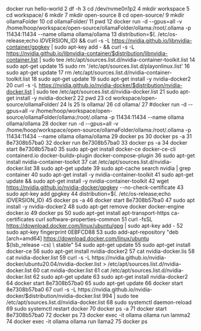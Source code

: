 docker run hello-world
    2  df -h
    3  cd /dev/nvme0n1p2
    4  mkdir workspace
    5  cd workspace/
    6  mkdir 
    7  mkdir open-source
    8  cd open-source/
    9  mkdir ollamaFolder
   10  cd ollamaFolder/
   11  pwd
   12  docker run -d --gpus=all -v /home/hoop/workspace/open-source/ollamaFolder/ollama:/root/.ollama -p 11434:11434 --name ollama ollama/ollama
   13  distribution=$(. /etc/os-release;echo $ID$VERSION_ID)       && curl -s -L https://nvidia.github.io/libnvidia-container/gpgkey | sudo apt-key add -       && curl -s -L https://nvidia.github.io/libnvidia-container/$distribution/libnvidia-container.list | sudo tee /etc/apt/sources.list.d/nvidia-container-toolkit.list
   14  sudo apt-get update
   15  sudo rm '/etc/apt/sources.list.d/playonlinux.list'
   16  sudo apt-get update
   17  rm /etc/apt/sources.list.d/nvidia-container-toolkit.list
   18  sudo apt-get update
   19  sudo apt-get install -y nvidia-docker2
   20  curl -s -L https://nvidia.github.io/nvidia-docker/$distribution/nvidia-docker.list |   sudo tee /etc/apt/sources.list.d/nvidia-docker.list
   21  sudo apt-get install -y nvidia-docker2
   22  pwd
   23  cd workspace/open-source/ollamaFolder/
   24  ls
   25  ls ollama/
   26  cd ollama/
   27  #docker run -d --gpus=all -v /home/hoop/workspace/open-source/ollamaFolder/ollama:/root/.ollama -p 11434:11434 --name ollama ollama/ollama
   28  docker run -d --gpus=all -v /home/hoop/workspace/open-source/ollamaFolder/ollama:/root/.ollama -p 11434:11434 --name ollama ollama/ollama
   29  docker ps
   30  docker ps -a
   31  8e7308b57ba0
   32  docker run 8e7308b57ba0
   33  docker ps -a
   34  docker start 8e7308b57ba0
   35  sudo apt-get install docker-ce docker-ce-cli containerd.io docker-buildx-plugin docker-compose-plugin
   36  sudo apt-get install nvidia-container-toolkit
   37  cat  /etc/apt/sources.list.d/nvidia-docker.list
   38  sudo apt-get update
   39  sudo apt-cache search nvidia | grep container
   40  sudo apt-get install -y nvidia-container-toolkit
   41  sudo apt-get update && sudo apt-get install -y nvidia-container-toolkit
   42  wget https://nvidia.github.io/nvidia-docker/gpgkey --no-check-certificate
   43  sudo apt-key add gpgkey
   44  distribution=$(. /etc/os-release;echo $ID$VERSION_ID)
   45  docker ps -a
   46  docker start 8e7308b57ba0
   47  sudo apt install -y nvidia-docker2
   48  sudo apt-get remove docker docker-engine docker.io
   49  docker ps
   50  sudo apt-get install     apt-transport-https     ca-certificates     curl     software-properties-common
   51  curl -fsSL https://download.docker.com/linux/ubuntu/gpg | sudo apt-key add -
   52  sudo apt-key fingerprint 0EBFCD88
   53  sudo add-apt-repository    "deb [arch=amd64] https://download.docker.com/linux/ubuntu \
   $(lsb_release -cs) \
   stable"
   54  sudo apt-get update
   55  sudo apt-get install docker-ce
   56  sudo apt-get install nvidia-docker2
   57  cat nvidia-docker.lis
   58  cat nvidia-docker.list
   59  curl -s -L https://nvidia.github.io/nvidia-docker/ubuntu20.04/nvidia-docker.list > /etc/apt/sources.list.d/nvidia-docker.list
   60  cat nvidia-docker.list
   61  cat /etc/apt/sources.list.d/nvidia-docker.list
   62  sudo apt-get update
   63  sudo apt-get install nvidia-docker2
   64  docker start 8e7308b57ba0
   65  sudo apt-get update
   66  docker start 8e7308b57ba0
   67  curl -s -L https://nvidia.github.io/nvidia-docker/$distribution/nvidia-docker.list 994 | sudo tee /etc/apt/sources.list.d/nvidia-docker.list
   68  sudo systemctl daemon-reload
   69  sudo systemctl restart docker
   70  docker ps -a
   71  docker start 8e7308b57ba0
   72  docker ps
   73  docker exec -it ollama ollama run lamma2
   74  docker exec -it ollama ollama run llama2
   75  docker ps

